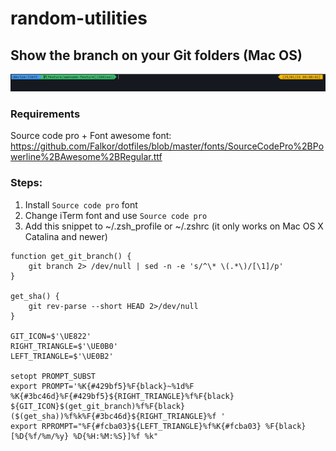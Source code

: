 # random-utilities

## Show the branch on your Git folders (Mac OS)

![Prompt](example.png?raw=true "Resulting prompt")

### Requirements
Source code pro + Font awesome font: https://github.com/Falkor/dotfiles/blob/master/fonts/SourceCodePro%2BPowerline%2BAwesome%2BRegular.ttf

### Steps:
1. Install ```Source code pro``` font
2. Change iTerm font and use ```Source code pro```
3. Add this snippet to ~/.zsh_profile or ~/.zshrc (it only works on Mac OS X Catalina and newer)

```
function get_git_branch() {
    git branch 2> /dev/null | sed -n -e 's/^\* \(.*\)/[\1]/p'
}

get_sha() {
    git rev-parse --short HEAD 2>/dev/null
}

GIT_ICON=$'\UE822'
RIGHT_TRIANGLE=$'\UE0B0'
LEFT_TRIANGLE=$'\UE0B2'

setopt PROMPT_SUBST
export PROMPT='%K{#429bf5}%F{black}~%1d%F %K{#3bc46d}%F{#429bf5}${RIGHT_TRIANGLE}%f%F{black} ${GIT_ICON}$(get_git_branch)%f%F{black}($(get_sha))%f%k%F{#3bc46d}${RIGHT_TRIANGLE}%f '
export RPROMPT="%F{#fcba03}${LEFT_TRIANGLE}%f%K{#fcba03} %F{black}[%D{%f/%m/%y} %D{%H:%M:%S}]%f %k"
```
